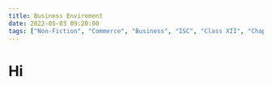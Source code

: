 ```yaml
---
title: Business Enviroment
date: 2022-05-03 09:20:00
tags: ["Non-Fiction", "Commerce", "Business", "ISC", "Class XII", "Chapter-2", "Notes"]
---
```

# Hi